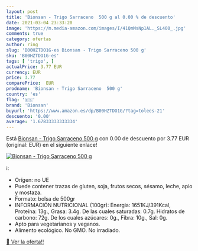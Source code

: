 ```yaml
---
layout: post
title: 'Bionsan - Trigo Sarraceno  500 g al 0.00 % de descuento'
date: 2021-03-04 23:33:20
image: 'https://m.media-amazon.com/images/I/41QmMsNp1AL._SL400_.jpg'
comments: true
category: ofertas
author: ring
slug: 'B00HZTDO1G-es Bionsan - Trigo Sarraceno 500 g'
sku: 'B00HZTDO1G-es'
tags: [ 'trigo', ]
actualPrice: 3.77 EUR
currency: EUR
price: 3.77
comparePrice:  EUR
prodname: 'Bionsan - Trigo Sarraceno  500 g'
country: 'es'
flag: '🇪🇸'
brand: 'Bionsan'
buyurl: 'https://www.amazon.es/dp/B00HZTDO1G/?tag=tolees-21'
descuento: '0.00'
average: '1.67833333333334'
---
```


Está [Bionsan - Trigo Sarraceno  500 g](https://www.amazon.es/dp/B00HZTDO1G/?tag=tolees-21) con 0.00 de descuento por 3.77 EUR (original:  EUR) en el siguiente enlace!

[![Bionsan - Trigo Sarraceno  500 g](https://m.media-amazon.com/images/I/41QmMsNp1AL._SL400_.jpg)](https://www.amazon.es/dp/B00HZTDO1G/?tag=tolees-21)

ℹ️:

- Orígen: no UE
- Puede contener trazas de gluten, soja, frutos secos, sésamo, leche, apio y mostaza.
- Formato: bolsa de 500gr
- INFORMACIÓN NUTRICIONAL (100gr): Energia: 1651KJ/391Kcal, Proteína: 13g., Grasa: 3.4g. De las cuales saturadas: 0.7g. Hidratos de carbono: 72g. De los cuales azúcares: 0g., Fibra: 10g., Sal: 0g.
- Apto para vegetarianos y veganos.
- Alimento ecológico. No GMO. No irradiado.

[🛒 Ver la oferta!!](https://www.amazon.es/dp/B00HZTDO1G/?tag=tolees-21)

